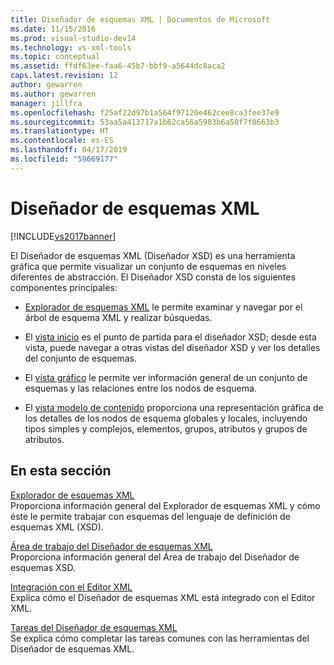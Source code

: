 ```yaml
---
title: Diseñador de esquemas XML | Documentos de Microsoft
ms.date: 11/15/2016
ms.prod: visual-studio-dev14
ms.technology: vs-xml-tools
ms.topic: conceptual
ms.assetid: ffdf63ee-faa6-45b7-bbf9-a5644dc8aca2
caps.latest.revision: 12
author: gewarren
ms.author: gewarren
manager: jillfra
ms.openlocfilehash: f25af22d97b1a564f97120e462cee8ca3fee37e9
ms.sourcegitcommit: 53aa5a413717a1b62ca56a5983b6a50f7f0663b3
ms.translationtype: HT
ms.contentlocale: es-ES
ms.lasthandoff: 04/17/2019
ms.locfileid: "59669177"
---
```

# <a name="xml-schema-designer"></a>Diseñador de esquemas XML
[!INCLUDE[vs2017banner](../includes/vs2017banner.md)]

El Diseñador de esquemas XML (Diseñador XSD) es una herramienta gráfica que permite visualizar un conjunto de esquemas en niveles diferentes de abstracción. El Diseñador XSD consta de los siguientes componentes principales:    
  
-   [Explorador de esquemas XML](../xml-tools/xml-schema-explorer.md) le permite examinar y navegar por el árbol de esquema XML y realizar búsquedas.  
  
-   El [vista inicio](../xml-tools/start-view.md) es el punto de partida para el diseñador XSD; desde esta vista, puede navegar a otras vistas del diseñador XSD y ver los detalles del conjunto de esquemas.  
  
-   El [vista gráfico](../xml-tools/graph-view.md) le permite ver información general de un conjunto de esquemas y las relaciones entre los nodos de esquema.  
  
-   El [vista modelo de contenido](../xml-tools/content-model-view.md) proporciona una representación gráfica de los detalles de los nodos de esquema globales y locales, incluyendo tipos simples y complejos, elementos, grupos, atributos y grupos de atributos.  
  
## <a name="in-this-section"></a>En esta sección  
 [Explorador de esquemas XML](../xml-tools/xml-schema-explorer.md)  
 Proporciona información general del Explorador de esquemas XML y cómo éste le permite trabajar con esquemas del lenguaje de definición de esquemas XML (XSD).  
  
 [Área de trabajo del Diseñador de esquemas XML](../xml-tools/xml-schema-designer-workspace.md)  
 Proporciona información general del Área de trabajo del Diseñador de esquemas XSD.  
  
 [Integración con el Editor XML](../xml-tools/integration-with-xml-editor.md)  
 Explica cómo el Diseñador de esquemas XML está integrado con el Editor XML.  
  
 [Tareas del Diseñador de esquemas XML](../xml-tools/xml-schema-designer-tasks.md)  
 Se explica cómo completar las tareas comunes con las herramientas del Diseñador de esquemas XML.
